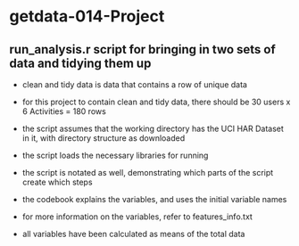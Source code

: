 # getdata-014-Project
## run_analysis.r script for bringing in two sets of data and tidying them up

* clean and tidy data is data that contains a row of unique data
* for this project to contain clean and tidy data, there should be 30 users x 6 Activities = 180 rows

* the script assumes that the working directory has the UCI HAR Dataset in it, with directory structure as downloaded
* the script loads the necessary libraries for running
* the script is notated as well, demonstrating which parts of the script create which steps
* the codebook explains the variables, and uses the initial variable names
* for more information on the variables, refer to features_info.txt

* all variables have been calculated as means of the total data


